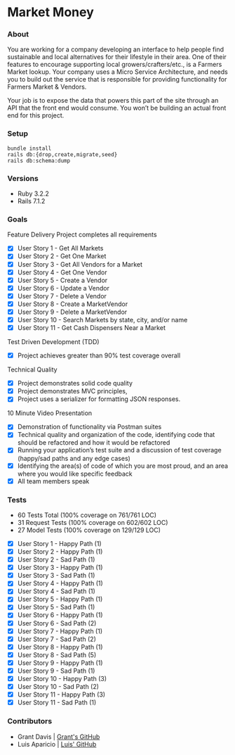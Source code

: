 # Market Money

### About

You are working for a company developing an interface to help people find sustainable and local alternatives for their lifestyle in their area. One of their features to encourage supporting local growers/crafters/etc., is a Farmers Market lookup. Your company uses a Micro Service Architecture, and needs you to build out the service that is responsible for providing functionality for Farmers Market & Vendors.

Your job is to expose the data that powers this part of the site through an API that the front end would consume. You won’t be building an actual front end for this project.

### Setup

```
bundle install
rails db:{drop,create,migrate,seed}
rails db:schema:dump
```

### Versions

- Ruby 3.2.2
- Rails 7.1.2

### Goals

Feature Delivery
Project completes all requirements
- [x] User Story 1 - Get All Markets
- [x] User Story 2 - Get One Market
- [x] User Story 3 - Get All Vendors for a Market
- [x] User Story 4 - Get One Vendor
- [x] User Story 5 - Create a Vendor
- [x] User Story 6 - Update a Vendor
- [x] User Story 7 - Delete a Vendor
- [x] User Story 8 - Create a MarketVendor
- [x] User Story 9 - Delete a MarketVendor
- [x] User Story 10 - Search Markets by state, city, and/or name
- [x] User Story 11 - Get Cash Dispensers Near a Market

Test Driven Development (TDD)
- [x] Project achieves greater than 90% test coverage overall

Technical Quality
- [x] Project demonstrates solid code quality
- [x] Project demonstrates MVC principles, 
- [x] Project uses a serializer for formatting JSON responses.

10 Minute Video Presentation
- [x] Demonstration of functionality via Postman suites
- [x] Technical quality and organization of the code, identifying code that should be refactored and how it would be refactored
- [x] Running your application’s test suite and a discussion of test coverage (happy/sad paths and any edge cases)
- [x] Identifying the area(s) of code of which you are most proud, and an area where you would like specific feedback
- [x] All team members speak

### Tests

* 60 Tests Total (100% coverage on 761/761 LOC)
* 31 Request Tests (100% coverage on 602/602 LOC)
* 27 Model Tests (100% coverage on 129/129 LOC)

- [x] User Story 1 - Happy Path (1)
- [x] User Story 2 - Happy Path (1)
- [x] User Story 2 - Sad Path (1)
- [x] User Story 3 - Happy Path (1)
- [x] User Story 3 - Sad Path (1)
- [x] User Story 4 - Happy Path (1)
- [x] User Story 4 - Sad Path (1)
- [x] User Story 5 - Happy Path (1)
- [x] User Story 5 - Sad Path (1)
- [x] User Story 6 - Happy Path (1)
- [x] User Story 6 - Sad Path (2)
- [x] User Story 7 - Happy Path (1)
- [x] User Story 7 - Sad Path (2)
- [x] User Story 8 - Happy Path (1)
- [x] User Story 8 - Sad Path (5)
- [x] User Story 9 - Happy Path (1)
- [x] User Story 9 - Sad Path (1)
- [x] User Story 10 - Happy Path (3)
- [x] User Story 10 - Sad Path (2)
- [x] User Story 11 - Happy Path (3)
- [x] User Story 11 - Sad Path (1)

### Contributors

* Grant Davis | [Grant's GitHub](https://github.com/grantdavis303)
* Luis Aparicio | [Luis' GitHub](https://github.com/LuisAparicio14)